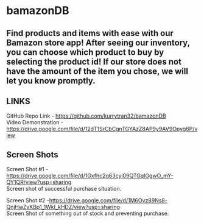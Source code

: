 # bamazonDB

## Find products and items with ease with our Bamazon store app!  After seeing our inventory, you can choose which product to buy by selecting the product id!  If our store does not have the amount of the item you chose, we will let you know promptly.

## LINKS
GitHub Repo Link - https://github.com/kurrytran32/bamazonDB   <br/>
Video Demonstration - https://drive.google.com/file/d/12dT1SrCbCgnTGYAzZ8AP9y9AV9Opyg6P/view <br/>

## Screen Shots 
Screen Shot #1 - https://drive.google.com/file/d/1Gxfhc2g63cyj09QTGqIGgwO_mY-QY1QR/view?usp=sharing <br/>
Screen shot of successful purchase situation. <br/>

Screen Shot #2 -https://drive.google.com/file/d/1M6Ovz89Ns8-QnjHwZvKBp1_1WkI_kHDZ/view?usp=sharing <br/>
Screen Shot of something out of stock and preventing purchase. <br/>
